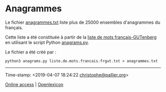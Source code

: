 # Anagrammes #

Le fichier [anagrammes.txt](anagrammes.txt) liste plus de 25000 ensembles d'anagrammes du français.

Cette liste a été constituée à partir de la [liste de mots français-GUTenberg](../Liste-de-mots-francais-Gutenberg/README-liste-francais-Gutenberg.md) en utilisant le script Python [anagrams.py](../../scripts/anagrams/anagrams.py).
 
Le fichier a été créé par :
 
    python3 anagrams.py liste.de.mots.francais.frgut.txt > anagrammes.txt

---

Time-stamp: <2019-04-07 18:24:22 christophe@pallier.org>


[Online access](http://www.lexique.org/shiny/openlexique) | [Openlexicon](http://chrplr.github.io/openlexicon)
